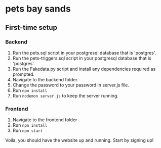 # pets bay sands
## First-time setup

### Backend
1. Run the pets.sql script in your postgresql database that is 'postgres'. 
1. Run the pets-triggers.sql script in your postgresql database that is 'postgres'. 
1. Run the Fakedata.py script and install any dependencies required as prompted.
1. Navigate to the backend folder.
1. Change the password to your password in server.js file.
1. Run `npm install`
1. Run `nodemon server.js` to keep the server running. 

### Frontend
1. Navigate to the frontend folder
2. Run `npm install`
3. Run `npm start` 

Voila, you should have the website up and running. Start by signing up!

